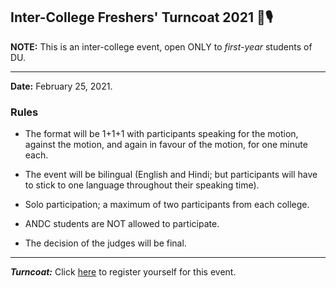 ## Inter-College Freshers' Turncoat 2021 🎉🎙️

**NOTE:** This is an inter-college event, open ONLY to _first-year_ students of DU.

----

**Date:** February 25, 2021.

### Rules

* The format will be 1+1+1 with participants speaking for the motion, against the motion, and again in favour of the motion, for one minute each.

* The event will be bilingual (English and Hindi; but participants will have to stick to one language throughout their speaking time). 

* Solo participation; a maximum of two participants from each college.

* ANDC students are NOT allowed to participate. 

* The decision of the judges will be final.

----

***Turncoat:*** Click [here](https://docs.google.com/forms/d/e/) to register yourself for this event.

